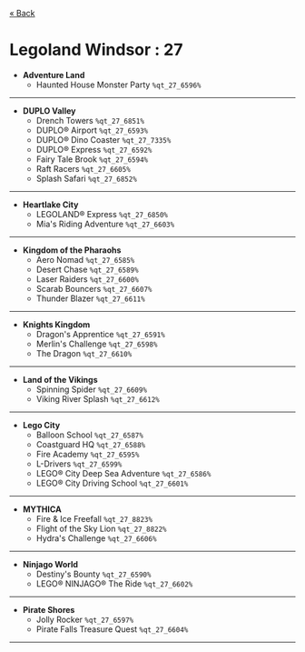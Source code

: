 <a href="../parks_available.md">&laquo; Back</a>
# Legoland Windsor : 27
 - **Adventure Land** 
   - Haunted House Monster Party `%qt_27_6596%`
---
 - **DUPLO Valley** 
   - Drench Towers `%qt_27_6851%`
   - DUPLO® Airport `%qt_27_6593%`
   - DUPLO® Dino Coaster `%qt_27_7335%`
   - DUPLO® Express `%qt_27_6592%`
   - Fairy Tale Brook `%qt_27_6594%`
   - Raft Racers `%qt_27_6605%`
   - Splash Safari `%qt_27_6852%`
---
 - **Heartlake City** 
   - LEGOLAND® Express `%qt_27_6850%`
   - Mia's Riding Adventure `%qt_27_6603%`
---
 - **Kingdom of the Pharaohs** 
   - Aero Nomad `%qt_27_6585%`
   - Desert Chase `%qt_27_6589%`
   - Laser Raiders `%qt_27_6600%`
   - Scarab Bouncers `%qt_27_6607%`
   - Thunder Blazer `%qt_27_6611%`
---
 - **Knights Kingdom** 
   - Dragon's Apprentice `%qt_27_6591%`
   - Merlin's Challenge `%qt_27_6598%`
   - The Dragon `%qt_27_6610%`
---
 - **Land of the Vikings** 
   - Spinning Spider `%qt_27_6609%`
   - Viking River Splash `%qt_27_6612%`
---
 - **Lego City** 
   - Balloon School `%qt_27_6587%`
   - Coastguard HQ `%qt_27_6588%`
   - Fire Academy `%qt_27_6595%`
   - L-Drivers `%qt_27_6599%`
   - LEGO® City Deep Sea Adventure `%qt_27_6586%`
   - LEGO® City Driving School `%qt_27_6601%`
---
 - **MYTHICA** 
   - Fire & Ice Freefall `%qt_27_8823%`
   - Flight of the Sky Lion `%qt_27_8822%`
   - Hydra's Challenge `%qt_27_6606%`
---
 - **Ninjago World** 
   - Destiny's Bounty `%qt_27_6590%`
   - LEGO® NINJAGO® The Ride `%qt_27_6602%`
---
 - **Pirate Shores** 
   - Jolly Rocker `%qt_27_6597%`
   - Pirate Falls Treasure Quest `%qt_27_6604%`
---